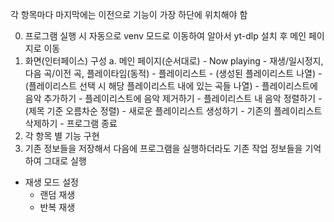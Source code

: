 각 항목마다 마지막에는 이전으로 기능이 가장 하단에 위치해야 함

0. 프로그램 실행 시 자동으로 venv 모드로 이동하여 알아서 yt-dlp 설치 후 메인 페이지로 이동
1. 화면(인터페이스) 구성
   a. 메인 페이지(순서대로) - Now playing - 재생/일시정지, 다음 곡/이전 곡, 플레이타임(동적) - 플레이리스트 - (생성된 플레이리스트 나열) - (플레이리스트 선택 시 해당 플레이리스트 내에 있는 곡들 나열) - 플레이리스트에 음악 추가하기 - 플레이리스트에 음악 제거하기 - 플레이리스트 내 음악 정렬하기 - (제목 기준 오름차순 정렬) - 새로운 플레이리스트 생성하기 - 기존의 플레이리스트 삭제하기 - 프로그램 종료
2. 각 항목 별 기능 구현
3. 기존 정보들을 저장해서 다음에 프로그램을 실행하더라도 기존 작업 정보들을 기억하여 그대로 실행

- 재생 모드 설정
  - 랜덤 재생
  - 반복 재생
